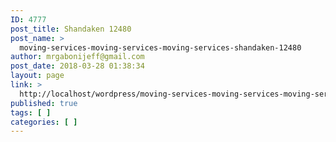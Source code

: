 ```yaml
---
ID: 4777
post_title: Shandaken 12480
post_name: >
  moving-services-moving-services-moving-services-shandaken-12480
author: mrgabonijeff@gmail.com
post_date: 2018-03-28 01:38:34
layout: page
link: >
  http://localhost/wordpress/moving-services-moving-services-moving-services-shandaken-12480/
published: true
tags: [ ]
categories: [ ]
---
```

